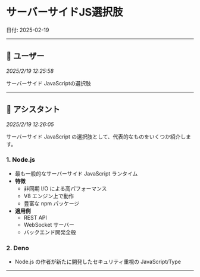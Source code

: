 # サーバーサイドJS選択肢

日付: 2025-02-19

---

## 👤 ユーザー
*2025/2/19 12:25:58*

サーバーサイド JavaScriptの選択肢

---

## 🤖 アシスタント
*2025/2/19 12:26:05*

サーバーサイド JavaScript の選択肢として、代表的なものをいくつか紹介します。

### 1. **Node.js**
   - 最も一般的なサーバーサイド JavaScript ランタイム
   - **特徴**
     - 非同期 I/O による高パフォーマンス
     - V8 エンジン上で動作
     - 豊富な npm パッケージ
   - **適用例**
     - REST API
     - WebSocket サーバー
     - バックエンド開発全般

### 2. **Deno**
   - Node.js の作者が新たに開発したセキュリティ重視の JavaScript/Type

---
